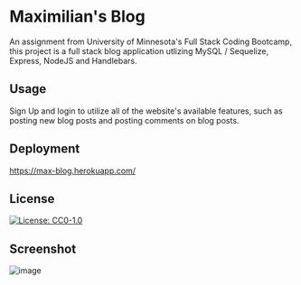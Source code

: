 # Maximilian's Blog
An assignment from University of Minnesota's Full Stack Coding Bootcamp, this project is a full stack blog application utlizing MySQL / Sequelize, Express, NodeJS and Handlebars.

## Usage
Sign Up and login to utilize all of the website's available features, such as posting new blog posts and posting comments on blog posts.

## Deployment
https://max-blog.herokuapp.com/

## License 
[![License: CC0-1.0](https://img.shields.io/badge/License-CC0_1.0-lightgrey.svg)](http://creativecommons.org/publicdomain/zero/1.0/)

## Screenshot
![image](https://user-images.githubusercontent.com/16532491/216850798-0a2826d4-0a53-4e03-b512-d11db3a95ec5.png)
